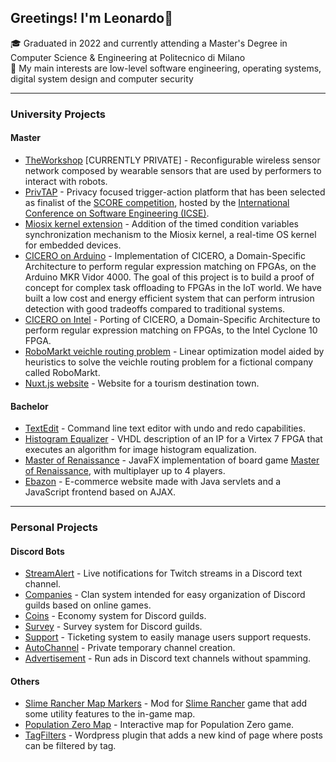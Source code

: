 ## Greetings! I'm Leonardo👋
🎓 Graduated in 2022 and currently attending a Master's Degree in Computer Science & Engineering at Politecnico di Milano  
📖 My main interests are low-level software engineering, operating systems, digital system design and computer security

---

### University Projects
#### Master
- [TheWorkshop](https://github.com/AIRLab-POLIMI/TheWorkshop) [CURRENTLY PRIVATE] - Reconfigurable wireless sensor network composed by wearable sensors that are used by performers to interact with robots.
- [PrivTAP](https://github.com/PrivTap/PrivTap) - Privacy focused trigger-action platform that has been selected as finalist of the [SCORE competition](https://conf.researchr.org/track/icse-2023/icse-2023-score-2023), hosted by the [International Conference on Software Engineering (ICSE)](https://conf.researchr.org/home/icse-2023).
- [Miosix kernel extension](https://github.com/leonardo-panseri/miosix-timed-condition-variables) - Addition of the timed condition variables synchronization mechanism to the Miosix kernel, a real-time OS kernel for embedded devices.
- [CICERO on Arduino](https://github.com/leonardo-panseri/cicero-on-vidor4000) - Implementation of CICERO, a Domain-Specific Architecture to perform regular expression matching on FPGAs, on the Arduino MKR Vidor 4000. The goal of this project is to build a proof of concept for complex task offloading to FPGAs in the IoT world. We have built a low cost and energy efficient system that can perform intrusion detection with good tradeoffs compared to traditional systems.
- [CICERO on Intel](https://github.com/leonardo-panseri/cicero-port-to-intel) - Porting of CICERO, a Domain-Specific Architecture to perform regular expression matching on FPGAs, to the Intel Cyclone 10 FPGA.
- [RoboMarkt veichle routing problem](https://github.com/leonardo-panseri/for-project-2022) - Linear optimization model aided by heuristics to solve the veichle routing problem for a fictional company called RoboMarkt.
- [Nuxt.js website](https://github.com/amangabba/HYPE-GabbaPanseriNumeroliSanti) - Website for a tourism destination town.

#### Bachelor
- [TextEdit](https://github.com/leonardo-panseri/api-project-19-20) - Command line text editor with undo and redo capabilities.
- [Histogram Equalizer](https://github.com/leonardo-panseri/rl-project-20-21) - VHDL description of an IP for a Virtex 7 FPGA that executes an algorithm for image histogram equalization.
- [Master of Renaissance](https://github.com/leonardo-panseri/ing-sw-2021-panseri-spada-mornatta) - JavaFX implementation of board game [Master of Renaissance](https://craniointernational.com/products/masters-of-renaissance/), with multiplayer up to 4 players.
- [Ebazon](https://github.com/davidemornatta/tiw-2021-mornatta-panseri-zancani) - E-commerce website made with Java servlets and a JavaScript frontend based on AJAX.

---

### Personal Projects
#### Discord Bots
- [StreamAlert](https://github.com/leonardo-panseri/discord-streamalert) - Live notifications for Twitch streams in a Discord text channel.
- [Companies](https://github.com/leonardo-panseri/discord-companies) - Clan system intended for easy organization of Discord guilds based on online games.
- [Coins](https://github.com/leonardo-panseri/discord-coins) - Economy system for Discord guilds.
- [Survey](https://github.com/leonardo-panseri/discord-survey) - Survey system for Discord guilds.
- [Support](https://github.com/leonardo-panseri/discord-support) - Ticketing system to easily manage users support requests.
- [AutoChannel](https://github.com/leonardo-panseri/discord-autochannel) - Private temporary channel creation.
- [Advertisement](https://github.com/leonardo-panseri/discord-advertisement) - Run ads in Discord text channels without spamming.

#### Others
- [Slime Rancher Map Markers](https://github.com/leonardo-panseri/SRMapMarkers) - Mod for [Slime Rancher](http://slimerancher.com/) game that add some utility features to the in-game map.
- [Population Zero Map](https://github.com/leonardo-panseri/population-zero-map) - Interactive map for Population Zero game.
- [TagFilters](https://github.com/leonardo-panseri/tag-filters) - Wordpress plugin that adds a new kind of page where posts can be filtered by tag.


<!---
leonardo-panseri/leonardo-panseri is a ✨ special ✨ repository because its `README.md` (this file) appears on your GitHub profile.
You can click the Preview link to take a look at your changes.
--->
